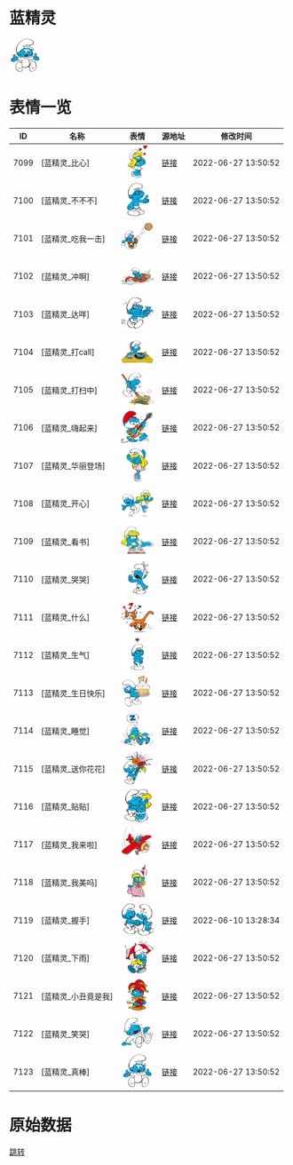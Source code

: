 # 蓝精灵

<img src="./cover.png" height="60" alt="cover" />

# 表情一览

|ID|名称|表情|源地址|修改时间|
|----|----|----|----|----|
|7099|[蓝精灵_比心]|<img src="./pic/007099_%5B蓝精灵_比心%5D.png" height="60" alt="比心"/>|[链接](http://i0.hdslb.com/bfs/emote/90e80e9a3810549a8287828bd829875a3eaf8f13.png)|2022-06-27 13:50:52|
|7100|[蓝精灵_不不不]|<img src="./pic/007100_%5B蓝精灵_不不不%5D.png" height="60" alt="不不不"/>|[链接](http://i0.hdslb.com/bfs/emote/23e1eaea6753786ea217953edf1193be85d8881b.png)|2022-06-27 13:50:52|
|7101|[蓝精灵_吃我一击]|<img src="./pic/007101_%5B蓝精灵_吃我一击%5D.png" height="60" alt="吃我一击"/>|[链接](http://i0.hdslb.com/bfs/emote/2cf2caf8d8b07d429a2d0d927de6e0dd3c8240f9.png)|2022-06-27 13:50:52|
|7102|[蓝精灵_冲啊]|<img src="./pic/007102_%5B蓝精灵_冲啊%5D.png" height="60" alt="冲啊"/>|[链接](http://i0.hdslb.com/bfs/emote/722cbef938cf1a2b216ca7543e9c6af47983bfcc.png)|2022-06-27 13:50:52|
|7103|[蓝精灵_达咩]|<img src="./pic/007103_%5B蓝精灵_达咩%5D.png" height="60" alt="达咩"/>|[链接](http://i0.hdslb.com/bfs/emote/ea9faa4d5752ff4c576435a6e89bd0bf6e82bd64.png)|2022-06-27 13:50:52|
|7104|[蓝精灵_打call]|<img src="./pic/007104_%5B蓝精灵_打call%5D.png" height="60" alt="打call"/>|[链接](http://i0.hdslb.com/bfs/emote/ab4cc289df174d0a4dd7438a21d5828db77da23b.png)|2022-06-27 13:50:52|
|7105|[蓝精灵_打扫中]|<img src="./pic/007105_%5B蓝精灵_打扫中%5D.png" height="60" alt="打扫中"/>|[链接](http://i0.hdslb.com/bfs/emote/73c539b741b35f5c6482fc16cb1c804add6e64bd.png)|2022-06-27 13:50:52|
|7106|[蓝精灵_嗨起来]|<img src="./pic/007106_%5B蓝精灵_嗨起来%5D.png" height="60" alt="嗨起来"/>|[链接](http://i0.hdslb.com/bfs/emote/9ec9b1cdb00ee253c6050dde0f1b907358665b42.png)|2022-06-27 13:50:52|
|7107|[蓝精灵_华丽登场]|<img src="./pic/007107_%5B蓝精灵_华丽登场%5D.png" height="60" alt="华丽登场"/>|[链接](http://i0.hdslb.com/bfs/emote/d3ab3a386516be932830432ad1d966e430ce8cb1.png)|2022-06-27 13:50:52|
|7108|[蓝精灵_开心]|<img src="./pic/007108_%5B蓝精灵_开心%5D.png" height="60" alt="开心"/>|[链接](http://i0.hdslb.com/bfs/emote/42ae834e5c1c658e4b2ed252b831c70ba5c21208.png)|2022-06-27 13:50:52|
|7109|[蓝精灵_看书]|<img src="./pic/007109_%5B蓝精灵_看书%5D.png" height="60" alt="看书"/>|[链接](http://i0.hdslb.com/bfs/emote/e908f5f0757bb13efdd1b67f8adb3603033c78df.png)|2022-06-27 13:50:52|
|7110|[蓝精灵_哭哭]|<img src="./pic/007110_%5B蓝精灵_哭哭%5D.png" height="60" alt="哭哭"/>|[链接](http://i0.hdslb.com/bfs/emote/3e20937353c922bdbd7cc792817b32ef81fdfb89.png)|2022-06-27 13:50:52|
|7111|[蓝精灵_什么]|<img src="./pic/007111_%5B蓝精灵_什么%5D.png" height="60" alt="什么"/>|[链接](http://i0.hdslb.com/bfs/emote/e290e9309498e0a804d0c9b322a74830acd9a117.png)|2022-06-27 13:50:52|
|7112|[蓝精灵_生气]|<img src="./pic/007112_%5B蓝精灵_生气%5D.png" height="60" alt="生气"/>|[链接](http://i0.hdslb.com/bfs/emote/2b6f606aa74f09d842394dd05697078274401aeb.png)|2022-06-27 13:50:52|
|7113|[蓝精灵_生日快乐]|<img src="./pic/007113_%5B蓝精灵_生日快乐%5D.png" height="60" alt="生日快乐"/>|[链接](http://i0.hdslb.com/bfs/emote/054e2345e03469a41804f114bc55a52111cd26c1.png)|2022-06-27 13:50:52|
|7114|[蓝精灵_睡觉]|<img src="./pic/007114_%5B蓝精灵_睡觉%5D.png" height="60" alt="睡觉"/>|[链接](http://i0.hdslb.com/bfs/emote/98d3904cefbcf075611daa8aab94017843e25a6c.png)|2022-06-27 13:50:52|
|7115|[蓝精灵_送你花花]|<img src="./pic/007115_%5B蓝精灵_送你花花%5D.png" height="60" alt="送你花花"/>|[链接](http://i0.hdslb.com/bfs/emote/cc302390bb31534507df0c463e4b395c5031340e.png)|2022-06-27 13:50:52|
|7116|[蓝精灵_贴贴]|<img src="./pic/007116_%5B蓝精灵_贴贴%5D.png" height="60" alt="贴贴"/>|[链接](http://i0.hdslb.com/bfs/emote/895d022db6c2e0564eaf7ec91944fa13d8e8a0c5.png)|2022-06-27 13:50:52|
|7117|[蓝精灵_我来啦]|<img src="./pic/007117_%5B蓝精灵_我来啦%5D.png" height="60" alt="我来啦"/>|[链接](http://i0.hdslb.com/bfs/emote/d1265ca768120584fa2901e42f44c3d8e65d1194.png)|2022-06-27 13:50:52|
|7118|[蓝精灵_我美吗]|<img src="./pic/007118_%5B蓝精灵_我美吗%5D.png" height="60" alt="我美吗"/>|[链接](http://i0.hdslb.com/bfs/emote/70033e97d2d7f20cd257b61340b8c6d88f200ef9.png)|2022-06-27 13:50:52|
|7119|[蓝精灵_握手]|<img src="./pic/007119_%5B蓝精灵_握手%5D.png" height="60" alt="握手"/>|[链接](http://i0.hdslb.com/bfs/emote/478e3327d6b65e040942b08a0d588348114476d6.png)|2022-06-10 13:28:34|
|7120|[蓝精灵_下雨]|<img src="./pic/007120_%5B蓝精灵_下雨%5D.png" height="60" alt="下雨"/>|[链接](http://i0.hdslb.com/bfs/emote/5eefa07885b4364d9dbcc3b089026497bc81df01.png)|2022-06-27 13:50:52|
|7121|[蓝精灵_小丑竟是我]|<img src="./pic/007121_%5B蓝精灵_小丑竟是我%5D.png" height="60" alt="小丑竟是我"/>|[链接](http://i0.hdslb.com/bfs/emote/18da6f8ff44f07b5b11ebebfd9800117682affb2.png)|2022-06-27 13:50:52|
|7122|[蓝精灵_笑哭]|<img src="./pic/007122_%5B蓝精灵_笑哭%5D.png" height="60" alt="笑哭"/>|[链接](http://i0.hdslb.com/bfs/emote/07fb5216f15e1a7afc6301bbac9f230ae59d9adf.png)|2022-06-27 13:50:52|
|7123|[蓝精灵_真棒]|<img src="./pic/007123_%5B蓝精灵_真棒%5D.png" height="60" alt="真棒"/>|[链接](http://i0.hdslb.com/bfs/emote/f496ae6852eb94af9ab7f458f1b3c9e38f6bcb60.png)|2022-06-27 13:50:52|

# 原始数据

[跳转](./raw.json)

